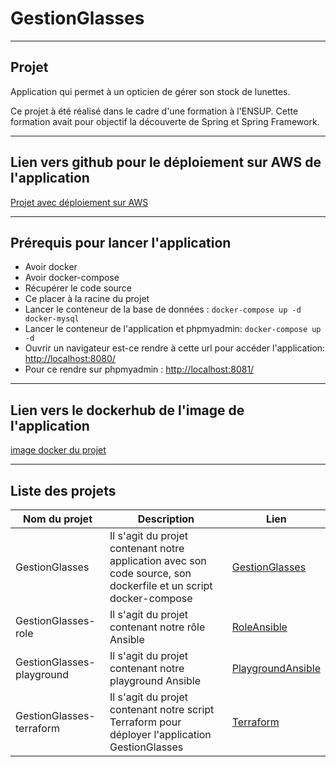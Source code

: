 # GestionGlasses
---
## Projet

Application qui permet à un opticien de gérer son stock de lunettes.

Ce projet à été réalisé dans le cadre d'une formation à l'ENSUP. Cette formation avait pour objectif la découverte de Spring et Spring Framework.

---

## Lien vers github pour le déploiement sur AWS de l'application

[Projet avec déploiement sur AWS](https://github.com/asemin08/GestionGlasses-terraform)

---

## Prérequis pour lancer l'application
* Avoir docker
* Avoir docker-compose
* Récupérer le code source
* Ce placer à la racine du projet
* Lancer le conteneur de la base de données : 
```docker-compose up -d docker-mysql```
* Lancer le conteneur de l'application et phpmyadmin:
```docker-compose up -d```
* Ouvrir un navigateur est-ce rendre à cette url pour accéder l'application: [http://localhost:8080/](http://localhost:8080/)
* Pour ce rendre sur phpmyadmin : [http://localhost:8081/](http://localhost:8081/)

---
## Lien vers le dockerhub de l'image de l'application

[image docker du projet](https://hub.docker.com/r/verkeur08/gestionglasses)

---
## Liste des projets

Nom du projet | Description | Lien
---|---|----
GestionGlasses | Il s'agit du projet contenant notre application avec son code source, son dockerfile et un script docker-compose | [GestionGlasses](https://github.com/brikema/GestionGlasses)
GestionGlasses-role | Il s'agit du projet contenant notre rôle Ansible | [RoleAnsible](https://github.com/asemin08/GestionGlasses-role)
GestionGlasses-playground | Il s'agit du projet contenant notre playground Ansible | [PlaygroundAnsible](https://github.com/asemin08/GestionGlasses-playground)
GestionGlasses-terraform | Il s'agit du projet contenant notre script Terraform pour déployer l'application GestionGlasses | [Terraform](https://github.com/asemin08/GestionGlasses-terraform)
